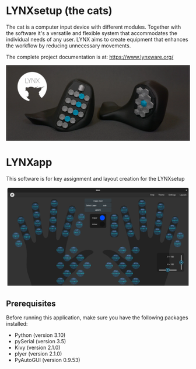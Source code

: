 # LYNXsetup (the cats)

The cat is a computer input device with different modules. Together with the software it's a versatile and flexible system that accommodates the individual needs of any user. LYNX aims to create equipment that enhances the workflow by reducing unnecessary movements. 

The complete project documentation is at: https://www.lynxware.org/

![Alt Text](readme/setup.webp)



# LYNXapp

This software is for key assignment and layout creation for the LYNXsetup

![Alt Text](readme/lynxapp.png)



## Prerequisites

Before running this application, make sure you have the following packages installed:

- Python (version 3.10)
- pySerial (version 3.5)
- Kivy (version 2.1.0)
- plyer (version 2.1.0)
- PyAutoGUI (version 0.9.53)



